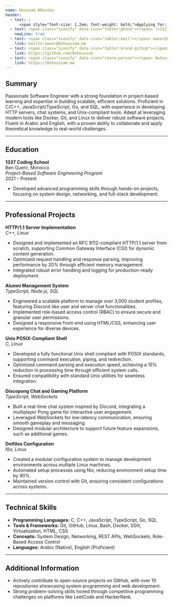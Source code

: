 ```yaml
---
name: Houssam Abouiba
header:
  - text: |
      <span style="font-size: 1.2em; font-weight: bold;">Applying for: Software Engineer</span>
  - text: <span class="iconify" data-icon="tabler:phone"></span> (+212) 644397973
    newLine: true
  - text: <span class="iconify" data-icon="tabler:mail"></span> owner@0xhoussam.me
    link: mailto:owner@0xhoussam.me
  - text: <span class="iconify" data-icon="tabler:brand-github"></span> 0xhoussam
    link: https://github.com/0xhoussam
  - text: <span class="iconify" data-icon="charm:person"></span> 0xhoussam.me
    link: https://0xhoussam.me
---
```


## Summary

Passionate Software Engineer with a strong foundation in project-based learning and expertise in building scalable, efficient solutions. Proficient in C/C++, JavaScript/TypeScript, Go, and SQL, with experience in developing HTTP servers, chat systems, and Unix-compliant tools. Adept at leveraging modern tools like Docker, Git, and Linux to deliver robust software projects. Fluent in Arabic and English, with a proven ability to collaborate and apply theoretical knowledge to real-world challenges.

---

## Education

**1337 Coding School**  
Ben Guerir, Morocco  
*Project-Based Software Engineering Program*  
2021 – Present  
- Developed advanced programming skills through hands-on projects, focusing on system design, networking, and full-stack development.

---

## Professional Projects

**HTTP/1.1 Server Implementation**  
*C++, Linux*  
- Designed and implemented an RFC 9112-compliant HTTP/1.1 server from scratch, supporting Common Gateway Interface (CGI) for dynamic content generation.  
- Optimized request handling and response parsing, improving performance by 20% through efficient memory management.  
- Integrated robust error handling and logging for production-ready deployment.

**Alumni Management System**  
*TypeScript, Node.js, SQL*  
- Engineered a scalable platform to manage over 3,000 student profiles, featuring Discord-like user and server chat functionalities.  
- Implemented role-based access control (RBAC) to ensure secure and granular user permissions.  
- Designed a responsive front-end using HTML/CSS, enhancing user experience for diverse devices.

**Unix POSIX-Compliant Shell**  
*C, Linux*  
- Developed a fully functional Unix shell compliant with POSIX standards, supporting command execution, piping, and redirection.  
- Optimized command parsing and execution speed, achieving a 15% reduction in processing time through efficient system calls.  
- Ensured compatibility with standard Unix utilities for seamless integration.

**Discopong Chat and Gaming Platform**  
*TypeScript, WebSockets*  
- Built a real-time chat system inspired by Discord, integrating a multiplayer Pong game for interactive user engagement.  
- Leveraged WebSockets for low-latency communication, ensuring smooth gameplay and messaging.  
- Designed modular architecture to support future feature expansions, such as additional games.

**Dotfiles Configuration**  
*Nix, Linux*  
- Created a modular configuration system to manage development environments across multiple Linux machines.  
- Automated setup processes using Nix, reducing environment setup time by 90%.  
- Maintained version control with Git, ensuring consistent configurations across systems.

---

## Technical Skills

- **Programming Languages:** C, C++, JavaScript, TypeScript, Go, SQL  
- **Tools & Frameworks:** Git, GitHub, Linux, Bash, Docker, SSH, Virtualization, HTML, CSS  
- **Concepts:** System Design, Networking, REST APIs, WebSockets, Role-Based Access Control  
- **Languages:** Arabic (Native), English (Proficient)

---

## Additional Information

- Actively contribute to open-source projects on GitHub, with over 10 repositories showcasing system programming and web development.  
- Strong problem-solving skills honed through competitive programming challenges on platforms like LeetCode and HackerRank.
